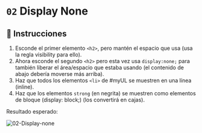 # `02` Display None

## 📝 Instrucciones

1. Esconde el primer elemento `<h2>`, pero mantén el espacio que usa (usa la regla visibility para ello).
2. Ahora esconde el segundo `<h2>` pero esta vez usa `display:none;` para también liberar el área/espacio que estaba usando (el contenido de abajo debería moverse más arriba).
3. Haz que todos los elementos `<li>` de #myUL se muestren en una línea (inline).
4. Haz que los elementos `strong` (en negrita) se muestren como elementos de bloque (display: block;) (los convertirá en cajas).

Resultado esperado:

![02-Display-none](https://github.com/4GeeksAcademy/layouts-exercises/blob/master/.learn/assets/ccOZ42Q.png?raw=true)